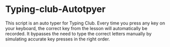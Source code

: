 # Typing-club-Autotpyer
This script is an auto typer for Typing Club. Every time you press any key on your keyboard, the correct key from the lesson will automatically be recorded. It bypasses the need to type the correct letters manually by simulating accurate key presses in the right order.
